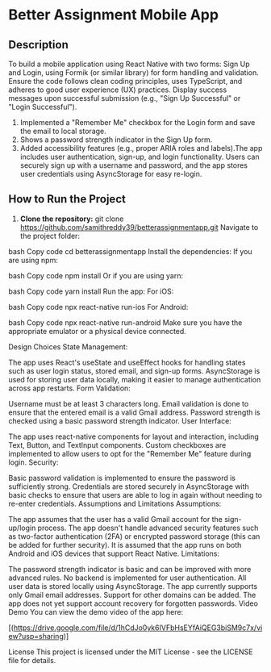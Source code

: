 # Better Assignment Mobile App

## Description
To build a mobile application using React Native with two forms: Sign Up and Login, using Formik (or similar library) for form handling and validation. Ensure the code follows clean coding principles, uses TypeScript, and adheres to good user experience (UX) practices. Display success messages upon successful submission (e.g., "Sign Up Successful" or "Login Successful").

1. Implemented a "Remember Me" checkbox for the Login form and save the email to local storage.
2. Shows a password strength indicator in the Sign Up form.
3. Added accessibility features (e.g., proper ARIA roles and labels).The app includes user authentication, sign-up, and login functionality. Users can securely sign up with a username and password, and the app stores user credentials using AsyncStorage for easy re-login.

## How to Run the Project

1. **Clone the repository:**
   git clone https://github.com/samithreddy39/betterassignmentapp.git
Navigate to the project folder:

bash
Copy code
cd betterassignmentapp
Install the dependencies: If you are using npm:

bash
Copy code
npm install
Or if you are using yarn:

bash
Copy code
yarn install
Run the app: For iOS:

bash
Copy code
npx react-native run-ios
For Android:

bash
Copy code
npx react-native run-android
Make sure you have the appropriate emulator or a physical device connected.

Design Choices
State Management:

The app uses React's useState and useEffect hooks for handling states such as user login status, stored email, and sign-up forms.
AsyncStorage is used for storing user data locally, making it easier to manage authentication across app restarts.
Form Validation:

Username must be at least 3 characters long.
Email validation is done to ensure that the entered email is a valid Gmail address.
Password strength is checked using a basic password strength indicator.
User Interface:

The app uses react-native components for layout and interaction, including Text, Button, and TextInput components.
Custom checkboxes are implemented to allow users to opt for the "Remember Me" feature during login.
Security:

Basic password validation is implemented to ensure the password is sufficiently strong.
Credentials are stored securely in AsyncStorage with basic checks to ensure that users are able to log in again without needing to re-enter credentials.
Assumptions and Limitations
Assumptions:

The app assumes that the user has a valid Gmail account for the sign-up/login process.
The app doesn't handle advanced security features such as two-factor authentication (2FA) or encrypted password storage (this can be added for further security).
It is assumed that the app runs on both Android and iOS devices that support React Native.
Limitations:

The password strength indicator is basic and can be improved with more advanced rules.
No backend is implemented for user authentication. All user data is stored locally using AsyncStorage.
The app currently supports only Gmail email addresses. Support for other domains can be added.
The app does not yet support account recovery for forgotten passwords.
Video Demo
You can view the demo video of the app here:

[(https://drive.google.com/file/d/1hCdJo0yk6IVFbHsEYfAiQEG3biSM9c7x/view?usp=sharing)]

License
This project is licensed under the MIT License - see the LICENSE file for details.





